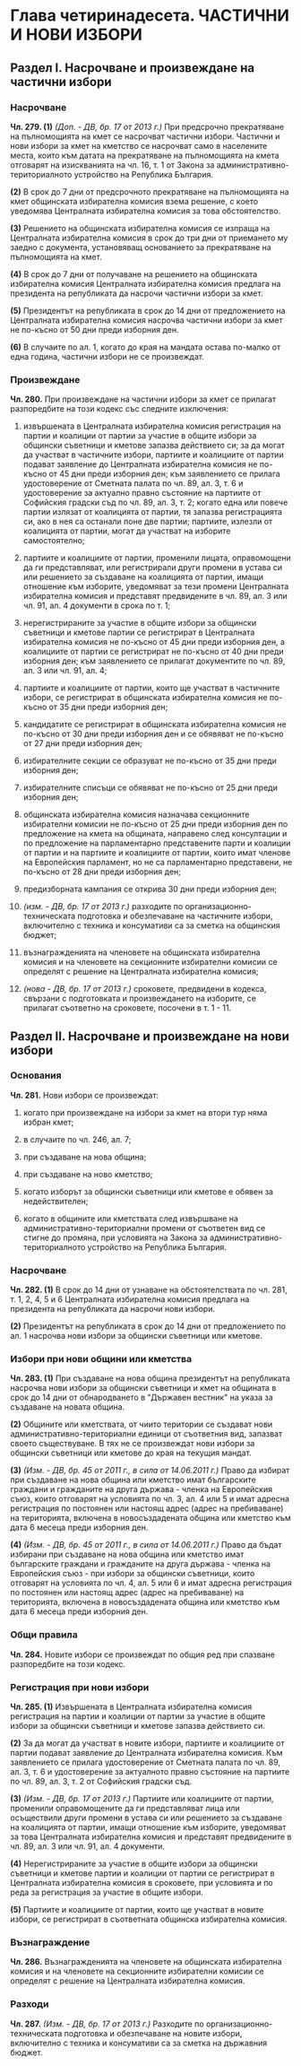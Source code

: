 # Глава четиринадесета. ЧАСТИЧНИ И НОВИ ИЗБОРИ

## Раздел I. Насрочване и произвеждане на частични избори



### Насрочване

**Чл. 279. (1)** _(Доп. - ДВ, бр. 17 от 2013 г.)_ При предсрочно прекратяване на пълномощията на кмет се насрочват частични избори. Частични и нови избори за кмет на кметство се насрочват само в населените места, които към датата на прекратяване на пълномощията на кмета отговарят на изискванията на чл. 16, т. 1 от Закона за административно-териториалното устройство на Република България.

**(2)** В срок до 7 дни от предсрочното прекратяване на пълномощията на кмет общинската избирателна комисия взема решение, с което уведомява Централната избирателна комисия за това обстоятелство.

**(3)** Решението на общинската избирателна комисия се изпраща на Централната избирателна комисия в срок до три дни от приемането му заедно с документа, установяващ основанието за прекратяване на пълномощията на кмет.

**(4)** В срок до 7 дни от получаване на решението на общинската избирателна комисия Централната избирателна комисия предлага на президента на републиката да насрочи частични избори за кмет.

**(5)** Президентът на републиката в срок до 14 дни от предложението на Централната избирателна комисия насрочва частични избори за кмет не по-късно от 50 дни преди изборния ден.

**(6)** В случаите по ал. 1, когато до края на мандата остава по-малко от една година, частични избори не се произвеждат.



### Произвеждане

**Чл. 280.** При произвеждане на частични избори за кмет се прилагат разпоредбите на този кодекс със следните изключения:

1. извършената в Централната избирателна комисия регистрация на партии и коалиции от партии за участие в общите избори за общински съветници и кметове запазва действието си; за да могат да участват в частичните избори, партиите и коалициите от партии подават заявление до Централната избирателна комисия не по-късно от 45 дни преди изборния ден; към заявлението се прилага удостоверение от Сметната палата по чл. 89, ал. 3, т. 6 и удостоверение за актуално правно състояние на партиите от Софийския градски съд по чл. 89, ал. 3, т. 2; когато една или повече партии излязат от коалицията от партии, тя запазва регистрацията си, ако в нея са останали поне две партии; партиите, излезли от коалицията от партии, могат да участват на изборите самостоятелно;

2. партиите и коалициите от партии, променили лицата, оправомощени да ги представляват, или регистрирали други промени в устава си или решението за създаване на коалицията от партии, имащи отношение към изборите, уведомяват за тези промени Централната избирателна комисия и представят предвидените в чл. 89, ал. 3 или чл. 91, ал. 4 документи в срока по т. 1;

3. нерегистрираните за участие в общите избори за общински съветници и кметове партии се регистрират в Централната избирателна комисия не по-късно от 45 дни преди изборния ден, а коалициите от партии се регистрират не по-късно от 40 дни преди изборния ден; към заявлението се прилагат документите по чл. 89, ал. 3 или чл. 91, ал. 4;

4. партиите и коалициите от партии, които ще участват в частичните избори, се регистрират в общинската избирателна комисия не по-късно от 35 дни преди изборния ден;

5. кандидатите се регистрират в общинската избирателна комисия не по-късно от 30 дни преди изборния ден и се обявяват не по-късно от 27 дни преди изборния ден;

6. избирателните секции се образуват не по-късно от 35 дни преди изборния ден;

7. избирателните списъци се обявяват не по-късно от 25 дни преди изборния ден;

8. общинската избирателна комисия назначава секционните избирателни комисии не по-късно от 25 дни преди изборния ден по предложение на кмета на общината, направено след консултации и по предложение на парламентарно представените парти и коалиции от партии и на партиите и коалициите от партии, които имат членове на Европейския парламент, но не са парламентарно представени, не по-късно от 28 дни преди изборния ден;

9. предизборната кампания се открива 30 дни преди изборния ден;

10. _(изм. - ДВ, бр. 17 от 2013 г.)_ разходите по организационно-техническата подготовка и обезпечаване на частичните избори, включително с техника и консумативи са за сметка на общинския бюджет;

11. възнагражденията на членовете на общинската избирателна комисия и на членовете на секционните избирателни комисии се определят с решение на Централната избирателна комисия;

12. _(нова - ДВ, бр. 17 от 2013 г.)_ сроковете, предвидени в кодекса, свързани с подготовката и произвеждането на изборите, се прилагат съответно на сроковете, посочени в т. 1 - 11.

## Раздел II. Насрочване и произвеждане на нови избори



### Основания

**Чл. 281.** Нови избори се произвеждат:

1. когато при произвеждане на избори за кмет на втори тур няма избран кмет;

2. в случаите по чл. 246, ал. 7;

3. при създаване на нова община;

4. при създаване на ново кметство;

5. когато изборът за общински съветници или кметове е обявен за недействителен;

6. когато в общините или кметствата след извършване на административно-териториални промени от съответен вид се стигне до промяна, при условията на Закона за административно-териториалното устройство на Република България.



### Насрочване

**Чл. 282. (1)** В срок до 14 дни от узнаване на обстоятелствата по чл. 281, т. 1, 2, 4, 5 и 6 Централната избирателна комисия предлага на президента на републиката да насрочи нови избори.

**(2)** Президентът на републиката в срок до 14 дни от предложението по ал. 1 насрочва нови избори за общински съветници или кметове.



### Избори при нови общини или кметства

**Чл. 283. (1)** При създаване на нова община президентът на републиката насрочва нови избори за общински съветници и кмет на общината в срок до 14 дни от обнародването в "Държавен вестник" на указа за създаване на новата община.

**(2)** Общините или кметствата, от чиито територии се създават нови административно-териториални единици от съответния вид, запазват своето съществуване. В тях не се произвеждат нови избори за общински съветници или кметове до края на текущия мандат.

**(3)** _(Изм. - ДВ, бр. 45 от 2011 г., в сила от 14.06.2011 г.)_ Право да избират при създаване на нова община или кметство имат българските граждани и гражданите на друга държава - членка на Европейския съюз, които отговарят на условията по чл. 3, ал. 4 или 5 и имат адресна регистрация по постоянен или настоящ адрес (адрес на пребиваване) на територията, включена в новосъздадената община или кметство към дата 6 месеца преди изборния ден.

**(4)** _(Изм. - ДВ, бр. 45 от 2011 г., в сила от 14.06.2011 г.)_ Право да бъдат избирани при създаване на нова община или кметство имат българските граждани и гражданите на друга държава - членка на Европейския съюз - при избори за общински съветници, които отговарят на условията по чл. 4, ал. 5 или 6 и имат адресна регистрация по постоянен или настоящ адрес (адрес на пребиваване) на територията, включена в новосъздадената община или кметство към дата 6 месеца преди изборния ден.



### Общи правила

**Чл. 284.** Новите избори се произвеждат по общия ред при спазване разпоредбите на този кодекс.



### Регистрация при нови избори

**Чл. 285. (1)** Извършената в Централната избирателна комисия регистрация на партии и коалиции от партии за участие в общите избори за общински съветници и кметове запазва действието си.

**(2)** За да могат да участват в новите избори, партиите и коалициите от партии подават заявление до Централната избирателна комисия. Към заявлението се прилага удостоверение от Сметната палата по чл. 89, ал. 3, т. 6 и удостоверение за актуалното правно състояние на партиите по чл. 89, ал. 3, т. 2 от Софийския градски съд.

**(3)** _(Изм. - ДВ, бр. 17 от 2013 г.)_ Партиите или коалициите от партии, променили оправомощените да ги представляват лица или осъществили други промени в устава си или решението за създаване на коалицията от партии, имащи отношение към изборите, уведомяват за това Централната избирателна комисия и представят предвидените в чл. 89, ал. 3 или чл. 91, ал. 4 документи.

**(4)** Нерегистрираните за участие в общите избори за общински съветници и кметове партии и коалиции от партии се регистрират в Централната избирателна комисия в сроковете, при условията и по реда за регистрация за участие в общите избори.

**(5)** Партиите и коалициите от партии, които ще участват в новите избори, се регистрират в съответната общинска избирателна комисия.



### Възнаграждение

**Чл. 286.** Възнагражденията на членовете на общинската избирателна комисия и на членовете на секционните избирателни комисии се определят с решение на Централната избирателна комисия.



### Разходи

**Чл. 287.** _(Изм. - ДВ, бр. 17 от 2013 г.)_ Разходите по организационно-техническата подготовка и обезпечаване на новите избори, включително с техника и консумативи са за сметка на държавния бюджет.
